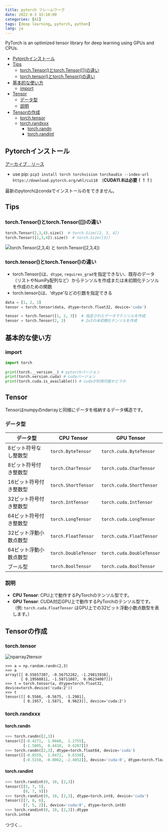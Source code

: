 ```yaml
---
title: pytorch フレームワーク
date: 2022-8-3 15:10:00
categories: [AI]
tags: [deep learning, pytorch, python]
lang: ja
---
```


PyTorch is an optimized tensor library for deep learning using GPUs and CPUs.

- [Pytorchインストール](#pytorchインストール)
- [Tips](#tips)
  - [torch.Tensor()とtorch.Tensor(\[\])の違い](#torchtensorとtorchtensorの違い)
  - [torch.tensor()とtorch.Tensor()の違い](#torchtensorとtorchtensorの違い-1)
- [基本的な使い方](#基本的な使い方)
  - [import](#import)
- [Tensor](#tensor)
  - [データ型](#データ型)
  - [説明](#説明)
- [Tensorの作成](#tensorの作成)
  - [torch.tensor](#torchtensor)
  - [torch.randxxx](#torchrandxxx)
    - [torch.randn](#torchrandn)
    - [torch.randint](#torchrandint)


## Pytorchインストール

[アーカイブ　リース](https://pytorch.org/get-started/previous-versions)

- use pip: `pip3 install torch torchvision torchaudio --index-url https://download.pytorch.org/whl/cu118`　(**CUDA11.8は必要！！！**)

最新のpytorchはcondaでインストールのをできません。

## Tips
### torch.Tensor()とtorch.Tensor([])の違い
```python
torch.Tensor(2,3,4).size()  # torch.Size([2, 3, 4])
torch.Tensor([2,3,4]).size()  # torch.Size([3])
```
![torch.Tensor(2,3,4) と torch.Tensor([2,3,4])](/assert/dl_pytorch/image/torch_tensor.png)

### torch.tensor()とtorch.Tensor()の違い
- torch.Tensor()は、`dtype`, `requires_grad`を指定できない、既存のデータ（リストやNumPy配列など）からテンソルを作成または未初期化テンソルを作成のための関数
- torch.tensor()は、'dtype'などの引数を指定できる
```python
data = [1, 2, 3]
tensor = torch.tensor(data, dtype=torch.float32, device='cuda')

tensor = torch.Tensor([1, 2, 3])  # 指定されたデータでテンソルを作成
tensor = torch.Tensor(2, 3)       # 2x3の未初期化テンソルを作成
```

## 基本的な使い方

### import

```python
import torch
 
print(torch.__version__) # pytorchバージョン
print(torch.version.cuda) # cudaバージョン
print(torch.cuda.is_available()) # cudaが利用可能かどうか
```

## Tensor
Tensorはnumpyのndarrayと同様にデータを格納するデータ構造です。

### データ型

| データ型               | CPU Tensor           | GPU Tensor                |
| ---------------------- | -------------------- | ------------------------- |
| 8ビット符号なし整数型  | `torch.ByteTensor`   | `torch.cuda.ByteTensor`   |
| 8ビット符号付き整数型  | `torch.CharTensor`   | `torch.cuda.CharTensor`   |
| 16ビット符号付き整数型 | `torch.ShortTensor`  | `torch.cuda.ShortTensor`  |
| 32ビット符号付き整数型 | `torch.IntTensor`    | `torch.cuda.IntTensor`    |
| 64ビット符号付き整数型 | `torch.LongTensor`   | `torch.cuda.LongTensor`   |
| 32ビット浮動小数点数型 | `torch.FloatTensor`  | `torch.cuda.FloatTensor`  |
| 64ビット浮動小数点数型 | `torch.DoubleTensor` | `torch.cuda.DoubleTensor` |
| ブール型               | `torch.BoolTensor`   | `torch.cuda.BoolTensor`   |

### 説明
- **CPU Tensor**: CPU上で動作するPyTorchのテンソル型です。
- **GPU Tensor**: CUDA対応GPU上で動作するPyTorchのテンソル型です。  
  （例: `torch.cuda.FloatTensor` はGPU上での32ビット浮動小数点数型を表します。）

## Tensorの作成
### torch.tensor
![nparray2tensor](/assert/dl_pytorch/image/nparray2tensor.png)
```shell
>>> a = np.random.randn(2,3)
>>> a
array([[ 0.55657307, -0.56752282, -1.29813938],
       [ 0.19568811, -1.58711887,  0.96234087]])
>>> t = torch.tensor(a, dtype=torch.float32, device=torch.device('cuda:2'))
>>> t
tensor([[ 0.5566, -0.5675, -1.2981],
        [ 0.1957, -1.5871,  0.9623]], device='cuda:2')
```

### torch.randxxx
#### torch.randn
```python
>>> torch.randn([2,3])
tensor([[-0.4271,  1.0660,  1.2755],
        [-1.5805,  0.4410,  0.4207]])
>>> torch.randn([2,3], dtype=torch.float64, device='cuda')
tensor([[-0.8559,  1.0472,  0.6330],
        [-0.5150, -0.8062, -2.4052]], device='cuda:0', dtype=torch.float64)
```
#### torch.randint
```python
>>> torch.randint(0, 10, [2,3])
tensor([[5, 7, 5],
        [0, 7, 9]])
>>> torch.randint(0, 10, [2,3], dtype=torch.int8, device='cuda')
tensor([[7, 8, 6],
        [7, 5, 2]], device='cuda:0', dtype=torch.int8)
>>> torch.randint(0, 10, [2,3]).dtype
torch.int64
```

つづく...